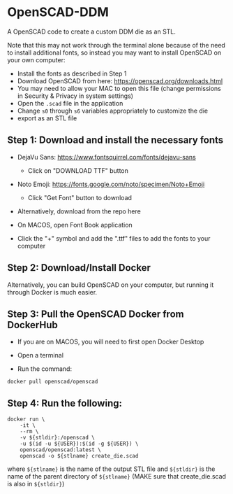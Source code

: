 # OpenSCAD-DDM

A OpenSCAD code to create a custom DDM die as an STL.

Note that this may not work through the terminal alone because of the need to install additional fonts,
so instead you may want to install OpenSCAD on your own computer:

- Install the fonts as described in Step 1
- Download OpenSCAD from here: https://openscad.org/downloads.html
- You may need to allow your MAC to open this file (change permissions in Security & Privacy in system settings)
- Open the ```.scad``` file in the application
- Change ```s0``` through ```s6``` variables appropriately to customize the die
- export as an STL file


## Step 1: Download and install the necessary fonts

- DejaVu Sans: https://www.fontsquirrel.com/fonts/dejavu-sans
  - Click on "DOWNLOAD TTF" button
- Noto Emoji: https://fonts.google.com/noto/specimen/Noto+Emoji
  - Click "Get Font" button to download

- Alternatively, download from the repo here
- On MACOS, open Font Book application
- Click the "+" symbol and add the ".ttf" files to add the fonts to your computer

## Step 2: Download/Install Docker

Alternatively, you can build OpenSCAD on your computer, but running it through Docker is much easier.

## Step 3: Pull the OpenSCAD Docker from DockerHub

- If you are on MACOS, you will need to first open Docker Desktop

- Open a terminal

- Run the command:
  
```docker pull openscad/openscad```

## Step 4: Run the following:


```
docker run \
    -it \
    --rm \
    -v ${stldir}:/openscad \
    -u $(id -u ${USER}):$(id -g ${USER}) \
    openscad/openscad:latest \
    openscad -o ${stlname} create_die.scad
```

where ```${stlname}``` is the name of the output STL file and ```${stldir}``` is the name of the parent directory of ```${stlname}``` (MAKE sure that create_die.scad is also in ```${stldir}```)
